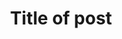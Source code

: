 ---
title:  "Title of post"
layout: single

author_profile: false

# right side bar: table of contents
toc: true
toc_sticky: true
toc_label: Contents
toc_icon: "fas fa-utensils"

# left side bar: other contents
sidebar:
    nav: "counts"

#Choose categories
categories: [Study Note]

# Define tags
tag: [Data Structure, Algorithm, C, C++, Python]

# LaTeX available
use_math: true

# redirect_from:
#   - /위험카테고리이름/파일이름
---